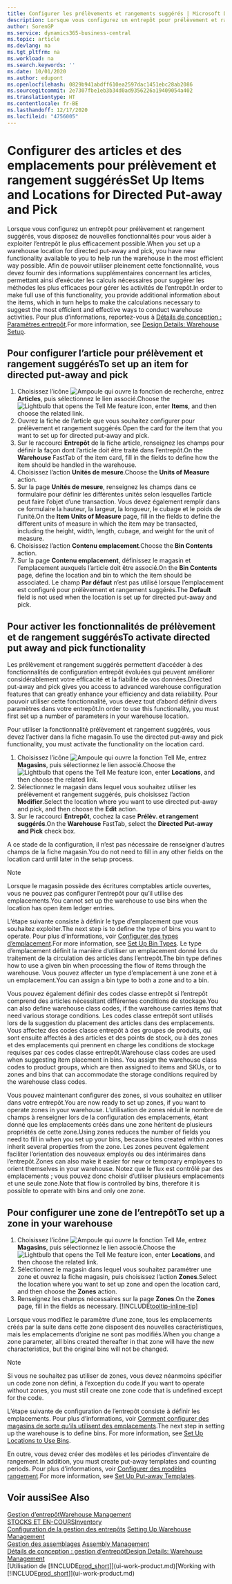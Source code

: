 ```yaml
---
title: Configurer les prélèvements et rangements suggérés | Microsoft Docs
description: Lorsque vous configurez un entrepôt pour prélèvement et rangement suggérés, vous disposez de nouvelles fonctionnalités pour vous aider à exploiter l’entrepôt le plus efficacement possible.
author: SorenGP
ms.service: dynamics365-business-central
ms.topic: article
ms.devlang: na
ms.tgt_pltfrm: na
ms.workload: na
ms.search.keywords: ''
ms.date: 10/01/2020
ms.author: edupont
ms.openlocfilehash: 0829b941abdff610ea2597dac1451ebc28ab2086
ms.sourcegitcommit: 2e7307fbe1eb3b34d0ad9356226a19409054a402
ms.translationtype: HT
ms.contentlocale: fr-BE
ms.lasthandoff: 12/17/2020
ms.locfileid: "4756005"
---
```

# <a name="set-up-items-and-locations-for-directed-put-away-and-pick"></a><span data-ttu-id="923ce-103">Configurer des articles et des emplacements pour prélèvement et rangement suggérés</span><span class="sxs-lookup"><span data-stu-id="923ce-103">Set Up Items and Locations for Directed Put-away and Pick</span></span>
<span data-ttu-id="923ce-104">Lorsque vous configurez un entrepôt pour prélèvement et rangement suggérés, vous disposez de nouvelles fonctionnalités pour vous aider à exploiter l’entrepôt le plus efficacement possible.</span><span class="sxs-lookup"><span data-stu-id="923ce-104">When you set up a warehouse location for directed put-away and pick, you have new functionality available to you to help run the warehouse in the most efficient way possible.</span></span> <span data-ttu-id="923ce-105">Afin de pouvoir utiliser pleinement cette fonctionnalité, vous devez fournir des informations supplémentaires concernant les articles, permettant ainsi d’exécuter les calculs nécessaires pour suggérer les méthodes les plus efficaces pour gérer les activités de l’entrepôt.</span><span class="sxs-lookup"><span data-stu-id="923ce-105">In order to make full use of this functionality, you provide additional information about the items, which in turn helps to make the calculations necessary to suggest the most efficient and effective ways to conduct warehouse activities.</span></span> <span data-ttu-id="923ce-106">Pour plus d’informations, reportez-vous à [Détails de conception : Paramètres entrepôt](design-details-warehouse-setup.md).</span><span class="sxs-lookup"><span data-stu-id="923ce-106">For more information, see [Design Details: Warehouse Setup](design-details-warehouse-setup.md).</span></span>

## <a name="to-set-up-an-item-for-directed-put-away-and-pick"></a><span data-ttu-id="923ce-107">Pour configurer l’article pour prélèvement et rangement suggérés</span><span class="sxs-lookup"><span data-stu-id="923ce-107">To set up an item for directed put-away and pick</span></span>  
1.  <span data-ttu-id="923ce-108">Choisissez l’icône ![Ampoule qui ouvre la fonction de recherche](media/ui-search/search_small.png "Dites-moi ce que vous voulez faire"), entrez **Articles**, puis sélectionnez le lien associé.</span><span class="sxs-lookup"><span data-stu-id="923ce-108">Choose the ![Lightbulb that opens the Tell Me feature](media/ui-search/search_small.png "Tell me what you want to do") icon, enter **Items**, and then choose the related link.</span></span>  
2.  <span data-ttu-id="923ce-109">Ouvrez la fiche de l’article que vous souhaitez configurer pour prélèvement et rangement suggérés.</span><span class="sxs-lookup"><span data-stu-id="923ce-109">Open the card for the item that you want to set up for directed put-away and pick.</span></span>
3. <span data-ttu-id="923ce-110">Sur le raccourci **Entrepôt** de la fiche article, renseignez les champs pour définir la façon dont l’article doit être traité dans l’entrepôt.</span><span class="sxs-lookup"><span data-stu-id="923ce-110">On the **Warehouse** FastTab of the item card, fill in the fields to define how the item should be handled in the warehouse.</span></span>  
4.  <span data-ttu-id="923ce-111">Choisissez l’action **Unités de mesure**.</span><span class="sxs-lookup"><span data-stu-id="923ce-111">Choose the **Units of Measure** action.</span></span>
5. <span data-ttu-id="923ce-112">Sur la page **Unités de mesure**, renseignez les champs dans ce formulaire pour définir les différentes unités selon lesquelles l’article peut faire l’objet d’une transaction. Vous devez également remplir dans ce formulaire la hauteur, la largeur, la longueur, le cubage et le poids de l’unité.</span><span class="sxs-lookup"><span data-stu-id="923ce-112">On the **Item Units of Measure** page, fill in the fields to define the different units of measure in which the item may be transacted, including the height, width, length, cubage, and weight for the unit of measure.</span></span>
6. <span data-ttu-id="923ce-113">Choisissez l’action **Contenu emplacement**.</span><span class="sxs-lookup"><span data-stu-id="923ce-113">Choose the **Bin Contents** action.</span></span>
7. <span data-ttu-id="923ce-114">Sur la page **Contenu emplacement**, définissez le magasin et l’emplacement auxquels l’article doit être associé.</span><span class="sxs-lookup"><span data-stu-id="923ce-114">On the **Bin Contents** page, define the location and bin to which the item should be associated.</span></span> <span data-ttu-id="923ce-115">Le champ **Par défaut** n’est pas utilisé lorsque l’emplacement est configuré pour prélèvement et rangement suggérés.</span><span class="sxs-lookup"><span data-stu-id="923ce-115">The **Default** field is not used when the location is set up for directed put-away and pick.</span></span>  

## <a name="to-activate-directed-put-away-and-pick-functionality"></a><span data-ttu-id="923ce-116">Pour activer les fonctionnalités de prélèvement et de rangement suggérés</span><span class="sxs-lookup"><span data-stu-id="923ce-116">To activate directed put away and pick functionality</span></span>  
<span data-ttu-id="923ce-117">Les prélèvement et rangement suggérés permettent d’accéder à des fonctionnalités de configuration entrepôt évoluées qui peuvent améliorer considérablement votre efficacité et la fiabilité de vos données.</span><span class="sxs-lookup"><span data-stu-id="923ce-117">Directed put-away and pick gives you access to advanced warehouse configuration features that can greatly enhance your efficiency and data reliability.</span></span> <span data-ttu-id="923ce-118">Pour pouvoir utiliser cette fonctionnalité, vous devez tout d’abord définir divers paramètres dans votre entrepôt.</span><span class="sxs-lookup"><span data-stu-id="923ce-118">In order to use this functionality, you must first set up a number of parameters in your warehouse location.</span></span>  

<span data-ttu-id="923ce-119">Pour utiliser la fonctionnalité prélèvement et rangement suggérés, vous devez l’activer dans la fiche magasin.</span><span class="sxs-lookup"><span data-stu-id="923ce-119">To use the directed put-away and pick functionality, you must activate the functionality on the location card.</span></span>    
1.  <span data-ttu-id="923ce-120">Choisissez l’icône ![Ampoule qui ouvre la fonction Tell Me](media/ui-search/search_small.png "Dites-moi ce que vous voulez faire"), entrez **Magasins**, puis sélectionnez le lien associé.</span><span class="sxs-lookup"><span data-stu-id="923ce-120">Choose the ![Lightbulb that opens the Tell Me feature](media/ui-search/search_small.png "Tell me what you want to do") icon, enter **Locations**, and then choose the related link.</span></span>  
2.  <span data-ttu-id="923ce-121">Sélectionnez le magasin dans lequel vous souhaitez utiliser les prélèvement et rangement suggérés, puis choisissez l’action **Modifier**.</span><span class="sxs-lookup"><span data-stu-id="923ce-121">Select the location where you want to use directed put-away and pick, and then choose the **Edit** action.</span></span>  
3.  <span data-ttu-id="923ce-122">Sur le raccourci **Entrepôt**, cochez la case **Prélèv. et rangement suggérés**.</span><span class="sxs-lookup"><span data-stu-id="923ce-122">On the **Warehouse** FastTab, select the **Directed Put-away and Pick** check box.</span></span>  

<span data-ttu-id="923ce-123">A ce stade de la configuration, il n’est pas nécessaire de renseigner d’autres champs de la fiche magasin.</span><span class="sxs-lookup"><span data-stu-id="923ce-123">You do not need to fill in any other fields on the location card until later in the setup process.</span></span>  

> [!NOTE]  
>  <span data-ttu-id="923ce-124">Lorsque le magasin possède des écritures comptables article ouvertes, vous ne pouvez pas configurer l’entrepôt pour qu’il utilise des emplacements.</span><span class="sxs-lookup"><span data-stu-id="923ce-124">You cannot set up the warehouse to use bins when the location has open item ledger entries.</span></span>  

<span data-ttu-id="923ce-125">L’étape suivante consiste à définir le type d’emplacement que vous souhaitez exploiter.</span><span class="sxs-lookup"><span data-stu-id="923ce-125">The next step is to define the type of bins you want to operate.</span></span> <span data-ttu-id="923ce-126">Pour plus d’informations, voir [Configurer des types d’emplacement](warehouse-how-to-set-up-bin-types.md).</span><span class="sxs-lookup"><span data-stu-id="923ce-126">For more information, see [Set Up Bin Types](warehouse-how-to-set-up-bin-types.md).</span></span> <span data-ttu-id="923ce-127">Le type d’emplacement définit la manière d’utiliser un emplacement donné lors du traitement de la circulation des articles dans l’entrepôt.</span><span class="sxs-lookup"><span data-stu-id="923ce-127">The bin type defines how to use a given bin when processing the flow of items through the warehouse.</span></span> <span data-ttu-id="923ce-128">Vous pouvez affecter un type d’emplacement à une zone et à un emplacement.</span><span class="sxs-lookup"><span data-stu-id="923ce-128">You can assign a bin type to both a zone and to a bin.</span></span>  

<span data-ttu-id="923ce-129">Vous pouvez également définir des codes classe entrepôt si l’entrepôt comprend des articles nécessitant différentes conditions de stockage.</span><span class="sxs-lookup"><span data-stu-id="923ce-129">You can also define warehouse class codes, if the warehouse carries items that need various storage conditions.</span></span> <span data-ttu-id="923ce-130">Les codes classe entrepôt sont utilisés lors de la suggestion du placement des articles dans des emplacements. Vous affectez des codes classe entrepôt à des groupes de produits, qui sont ensuite affectés à des articles et des points de stock, ou à des zones et des emplacements qui prennent en charge les conditions de stockage requises par ces codes classe entrepôt.</span><span class="sxs-lookup"><span data-stu-id="923ce-130">Warehouse class codes are used when suggesting item placement in bins. You assign the warehouse class codes to product groups, which are then assigned to items and SKUs, or to zones and bins that can accommodate the storage conditions required by the warehouse class codes.</span></span>  

<span data-ttu-id="923ce-131">Vous pouvez maintenant configurer des zones, si vous souhaitez en utiliser dans votre entrepôt.</span><span class="sxs-lookup"><span data-stu-id="923ce-131">You are now ready to set up zones, if you want to operate zones in your warehouse.</span></span> <span data-ttu-id="923ce-132">L’utilisation de zones réduit le nombre de champs à renseigner lors de la configuration des emplacements, étant donné que les emplacements créés dans une zone héritent de plusieurs propriétés de cette zone.</span><span class="sxs-lookup"><span data-stu-id="923ce-132">Using zones reduces the number of fields you need to fill in when you set up your bins, because bins created within zones inherit several properties from the zone.</span></span> <span data-ttu-id="923ce-133">Les zones peuvent également faciliter l’orientation des nouveaux employés ou des intérimaires dans l’entrepôt.</span><span class="sxs-lookup"><span data-stu-id="923ce-133">Zones can also make it easier for new or temporary employees to orient themselves in your warehouse.</span></span> <span data-ttu-id="923ce-134">Notez que le flux est contrôlé par des emplacements ; vous pouvez donc choisir d’utiliser plusieurs emplacements et une seule zone.</span><span class="sxs-lookup"><span data-stu-id="923ce-134">Note that flow is controlled by bins, therefore it is possible to operate with bins and only one zone.</span></span>  

## <a name="to-set-up-a-zone-in-your-warehouse"></a><span data-ttu-id="923ce-135">Pour configurer une zone de l’entrepôt</span><span class="sxs-lookup"><span data-stu-id="923ce-135">To set up a zone in your warehouse</span></span>  
1.  <span data-ttu-id="923ce-136">Choisissez l’icône ![Ampoule qui ouvre la fonction Tell Me](media/ui-search/search_small.png "Dites-moi ce que vous voulez faire"), entrez **Magasins**, puis sélectionnez le lien associé.</span><span class="sxs-lookup"><span data-stu-id="923ce-136">Choose the ![Lightbulb that opens the Tell Me feature](media/ui-search/search_small.png "Tell me what you want to do") icon, enter **Locations**, and then choose the related link.</span></span>  
2.  <span data-ttu-id="923ce-137">Sélectionnez le magasin dans lequel vous souhaitez paramétrer une zone et ouvrez la fiche magasin, puis choisissez l’action **Zones**.</span><span class="sxs-lookup"><span data-stu-id="923ce-137">Select the location where you want to set up zone and open the location card, and then choose the **Zones** action.</span></span>  
3.  <span data-ttu-id="923ce-138">Renseignez les champs nécessaires sur la page **Zones**.</span><span class="sxs-lookup"><span data-stu-id="923ce-138">On the **Zones** page, fill in the fields as necessary.</span></span> [!INCLUDE[tooltip-inline-tip](includes/tooltip-inline-tip_md.md)]  

<span data-ttu-id="923ce-139">Lorsque vous modifiez le paramètre d’une zone, tous les emplacements créés par la suite dans cette zone disposent des nouvelles caractéristiques, mais les emplacements d’origine ne sont pas modifiés.</span><span class="sxs-lookup"><span data-stu-id="923ce-139">When you change a zone parameter, all bins created thereafter in that zone will have the new characteristics, but the original bins will not be changed.</span></span>  

> [!NOTE]  
>  <span data-ttu-id="923ce-140">Si vous ne souhaitez pas utiliser de zones, vous devez néanmoins spécifier un code zone non défini, à l’exception du code.</span><span class="sxs-lookup"><span data-stu-id="923ce-140">If you want to operate without zones, you must still create one zone code that is undefined except for the code.</span></span>  

<span data-ttu-id="923ce-141">L’étape suivante de configuration de l’entrepôt consiste à définir les emplacements. Pour plus d’informations, voir [Comment configurer des magasins de sorte qu’ils utilisent des emplacements](warehouse-how-to-set-up-locations-to-use-bins.md).</span><span class="sxs-lookup"><span data-stu-id="923ce-141">The next step in setting up the warehouse is to define bins. For more information, see [Set Up Locations to Use Bins](warehouse-how-to-set-up-locations-to-use-bins.md).</span></span>  

<span data-ttu-id="923ce-142">En outre, vous devez créer des modèles et les périodes d’inventaire de rangement.</span><span class="sxs-lookup"><span data-stu-id="923ce-142">In addition, you must create put-away templates and counting periods.</span></span> <span data-ttu-id="923ce-143">Pour plus d’informations, voir [Configurer des modèles rangement](warehouse-how-to-set-up-put-away-templates.md).</span><span class="sxs-lookup"><span data-stu-id="923ce-143">For more information, see [Set Up Put-away Templates](warehouse-how-to-set-up-put-away-templates.md).</span></span>  

## <a name="see-also"></a><span data-ttu-id="923ce-144">Voir aussi</span><span class="sxs-lookup"><span data-stu-id="923ce-144">See Also</span></span>  
[<span data-ttu-id="923ce-145">Gestion d’entrepôt</span><span class="sxs-lookup"><span data-stu-id="923ce-145">Warehouse Management</span></span>](warehouse-manage-warehouse.md)  
[<span data-ttu-id="923ce-146">STOCKS ET EN-COURS</span><span class="sxs-lookup"><span data-stu-id="923ce-146">Inventory</span></span>](inventory-manage-inventory.md)  
<span data-ttu-id="923ce-147">[Configuration de la gestion des entrepôts](warehouse-setup-warehouse.md)   </span><span class="sxs-lookup"><span data-stu-id="923ce-147">[Setting Up Warehouse Management](warehouse-setup-warehouse.md)   </span></span>  
<span data-ttu-id="923ce-148">[Gestion des assemblages](assembly-assemble-items.md)  </span><span class="sxs-lookup"><span data-stu-id="923ce-148">[Assembly Management](assembly-assemble-items.md)  </span></span>  
[<span data-ttu-id="923ce-149">Détails de conception : gestion d’entrepôt</span><span class="sxs-lookup"><span data-stu-id="923ce-149">Design Details: Warehouse Management</span></span>](design-details-warehouse-management.md)  
<span data-ttu-id="923ce-150">[Utilisation de [!INCLUDE[prod_short](includes/prod_short.md)]](ui-work-product.md)</span><span class="sxs-lookup"><span data-stu-id="923ce-150">[Working with [!INCLUDE[prod_short](includes/prod_short.md)]](ui-work-product.md)</span></span>  
